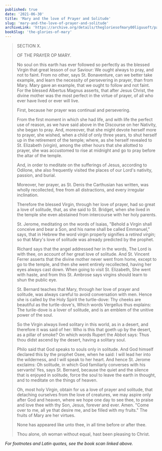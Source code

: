```yaml
---
published: true
date: '2021-06-30'
title: 'Mary and the love of Prayer and Solitude'
slug: 'mary-and-the-love-of-prayer-and-solitude'
archiveLink: 'https://archive.org/details/thegloriesofmary00liguuoft/page/639?view=theater'
bookSlug: 'the-glories-of-mary'
---
```


> SECTION X.
>
> OF THE PRAYER OP MARY.
>
> No soul on this earth has ever followed so perfectly as the blessed Virgin that great lesson of our Saviour: We ought always to pray, and not to faint. From no other, says St. Bonaventure, can we better take example, and learn the necessity of persevering in prayer, than from Mary. Mary gave an example, that we ought to follow and not faint. For the blessed Albertus Magnus asserts, that after Jesus Christ, the divine mother was the most perfect in the virtue of prayer, of all who ever have lived or ever will live.
>
> First, because her prayer was continual and persevering.
>
> From the first moment in which she had life, and with life the perfect use of reason, as we have said above in the Discourse on her Nativity, she began to pray. And, moreover, that she might devote herself more to prayer, she wished, when a child of only three years, to shut herself up in the retirement of the temple; where, as she herself revealed to St. Elizabeth (virgin), among the other hours that she allotted to prayer, she was accustomed to rise at midnight and go to pray before the altar of the temple.
>
> And, in order to meditate on the sufferings of Jesus, according to Odilone, she also frequently visited the places of our Lord's nativity, passion, and burial.
>
> Moreover, her prayer, as St. Denis the Carthusian has written, was wholly recollected, free from all distractions, and every irregular inclination.
>
> Therefore the blessed Virgin, through her love of prayer, had so great a love of solitude,
that, as she said to St. Bridget, when she lived in the temple she even abstained from intercourse with her holy parents.
>
> St. Jerome, meditating on the words of Isaias, "Behold a Virgin shall conceive and bear a Son, and his name shall be called Emmanuel," says, that in Hebrew the word virgin properly signifies a *retired virgin*; so that Mary's love of solitude was already predicted by the prophet.
>
> Richard says that the angel addressed her in the words, The Lord is with thee, on account of her great love of solitude. And St. Vincent Ferrer asserts that the divine mother never went from home, except to go to the temple, and then she went entirely recollected, having her eyes always cast down. When going to visit St. Elizabeth, She went with haste, and from this St. Ambrose says virgins should learn to shun the public eye.
>
> St. Bernard teaches that Mary, through her love of prayer and solitude, was always careful to avoid conversation with men. Hence she is called by the Holy Spirit the turtle-dove: Thy cheeks are beautiful as the turtle-dove's, Which words Vergellus thus explains: The turile-dove is a lover of solitude, and is an emblem of the unitive power of the soul.
>
> So the Virgin always lived solitary in this world, as in a desert, and therefore it was said of her: Who is this that goeth up by the desert, as a pillar of smoke? On which words Rupert the Abbot says: Thus thou didst ascend by the desert, having a solitary soul.
>
> Philo said that God speaks to souls only in solitude. And God himself declared this by the prophet Osee, when he said: I will lead her into the wilderness, and I will speak to her heart. And hence St. Jerome exclaims: Oh solitude, in which God familiarly converses with his servants! Yes, says St. Bernard, because the quiet and the silence that is enjoyed in solitude, force the soul to leave the earth in thought, and to meditate on the things of heaven.
>
> Oh, most holy Virgin, obtain for us a love of prayer and solitude, that detaching ourselves from the love of creatures, we may aspire only after God and heaven, where we hope one day to see thee, to praise and love thee with thy Son, Jesus, forever and ever. Amen. "Come over to me, all ye that desire me, and be filled with my fruits." The fruits of Mary are her virtues.
>
> None has appeared like unto thee, in all time before or after thee.
>
> Thou alone, oh woman without equal, hast been pleasing to Christ.

*For footnotes and Latin quotes, see the book scan linked above.*